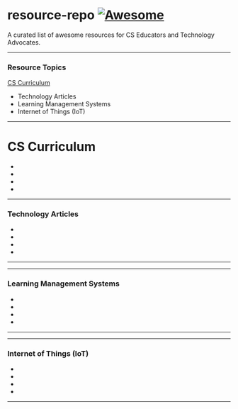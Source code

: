# resource-repo  [![Awesome](https://cdn.rawgit.com/sindresorhus/awesome/d7305f38d29fed78fa85652e3a63e154dd8e8829/media/badge.svg)](https://github.com/sindresorhus/awesome)  
A curated list of awesome resources for CS Educators and Technology Advocates.

___

### Resource Topics

[CS Curriculum](#cs-curriculum)
- Technology Articles
- Learning Management Systems
- Internet of Things (IoT)



___

# CS Curriculum

-
-
-
-

___

### Technology Articles

-
-
-
-

___

___

### Learning Management Systems

-
-
-
-

___

___

### Internet of Things (IoT)

-
-
-
-

___

